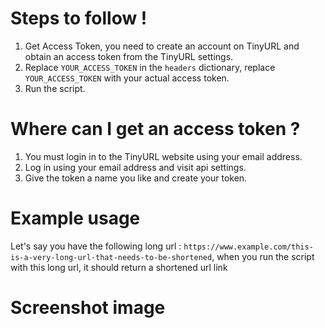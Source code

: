 # Steps to follow !
1. Get Access Token, you need to create an account on TinyURL and obtain an access token from the TinyURL settings.
2. Replace `YOUR_ACCESS_TOKEN` in the `headers` dictionary, replace `YOUR_ACCESS_TOKEN` with your actual access token.
3. Run the script.
# Where can I get an access token ?
1. You must login in to the TinyURL website using your email address.
2. Log in using your email address and visit api settings.
3. Give the token a name you like and create your token.
# Example usage
Let's say you have the following long url : `https://www.example.com/this-is-a-very-long-url-that-needs-to-be-shortened`, when you run the script with this long url, it should return a shortened url link
# Screenshot image
